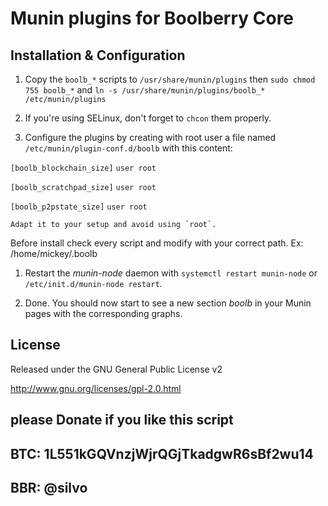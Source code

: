 # Munin plugins for Boolberry Core

## Installation & Configuration

1. Copy the `boolb_*` scripts to `/usr/share/munin/plugins` then `sudo chmod 755 boolb_*` and ` ln -s /usr/share/munin/plugins/boolb_* /etc/munin/plugins ` 

1. If you're using SELinux, don't forget to `chcon` them properly.

1. Configure the plugins by creating with root user a file named `/etc/munin/plugin-conf.d/boolb` with this content:


`[boolb_blockchain_size]`
`user root`

`[boolb_scratchpad_size]`
`user root`

`[boolb_p2pstate_size]`
`user root`
   
   
    Adapt it to your setup and avoid using `root`.

Before install check every script and modify with your correct path. Ex: /home/mickey/.boolb

1. Restart the *munin-node* daemon with `systemctl restart munin-node` or `/etc/init.d/munin-node restart`.

1. Done. You should now start to see a new section *boolb* in your Munin pages with the corresponding graphs.

## License

Released under the GNU General Public License v2

http://www.gnu.org/licenses/gpl-2.0.html

## please Donate if you like this script
## BTC: 1L551kGQVnzjWjrQGjTkadgwR6sBf2wu14
## BBR: @silvo
